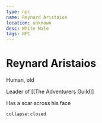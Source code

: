 ```yaml
---
type: npc
name: Reynard Aristaios
location: unknown
desc: White Male
tags: NPC
---
```


# Reynard Aristaios 

Human, old

Leader of [[The Adventurers Guild]]

Has a scar across his face
```ad-ooc
collapse:closed
```